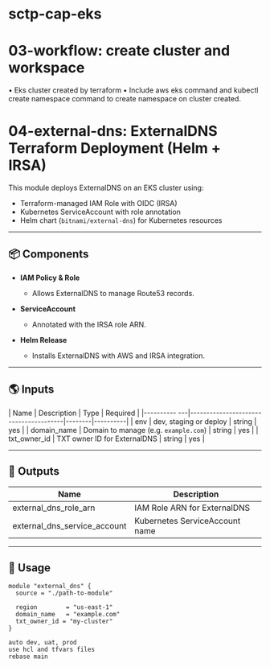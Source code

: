 # sctp-cap-eks

# 03-workflow: create cluster and workspace

•	Eks cluster created by terraform
•	Include aws eks command and kubectl create namespace command to create namespace on cluster created.

# 04-external-dns: ExternalDNS Terraform Deployment (Helm + IRSA)

This module deploys ExternalDNS on an EKS cluster using:
- Terraform-managed IAM Role with OIDC (IRSA)
- Kubernetes ServiceAccount with role annotation
- Helm chart (`bitnami/external-dns`) for Kubernetes resources

---

## 📦 Components

- **IAM Policy & Role**
  - Allows ExternalDNS to manage Route53 records.

- **ServiceAccount**
  - Annotated with the IRSA role ARN.

- **Helm Release**
  - Installs ExternalDNS with AWS and IRSA integration.

---

## 🌎 Inputs

| Name         | Description                           | Type   | Required |
|---------- ---|---------------------------------------|--------|----------|
| env          | dev, staging or deploy                | string | yes      |
| domain_name  | Domain to manage (e.g. `example.com`) | string | yes      |
| txt_owner_id | TXT owner ID for ExternalDNS          | string | yes      |

---

## 🌟 Outputs

| Name                         | Description                         |
|------------------------------|-------------------------------------|
| external_dns_role_arn        | IAM Role ARN for ExternalDNS        |
| external_dns_service_account | Kubernetes ServiceAccount name      |

---

## 🚀 Usage

```hcl
module "external_dns" {
  source = "./path-to-module"

  region        = "us-east-1"
  domain_name   = "example.com"
  txt_owner_id = "my-cluster"
}

auto dev, uat, prod 
use hcl and tfvars files
rebase main